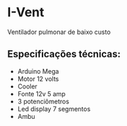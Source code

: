 # I-Vent

Ventilador pulmonar de baixo custo

## Especificações técnicas:

- Arduino Mega
- Motor 12 volts
- Cooler
- Fonte 12v 5 amp
- 3 potenciômetros
- Led display 7 segmentos
- Ambu
